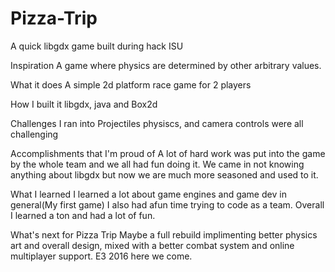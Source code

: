 # Pizza-Trip
A quick libgdx game built during hack ISU

Inspiration
A game where physics are determined by other arbitrary values.

What it does
A simple 2d platform race game for 2 players

How I built it
libgdx, java and Box2d

Challenges I ran into
Projectiles physiscs, and camera controls were all challenging

Accomplishments that I'm proud of
A lot of hard work was put into the game by the whole team and we all had fun doing it. We came in not knowing anything about libgdx but now we are much more seasoned and used to it.

What I learned
I learned a lot about game engines and game dev in general(My first game) I also had afun time trying to code as a team. Overall I learned a ton and had a lot of fun.

What's next for Pizza Trip
Maybe a full rebuild implimenting better physics art and overall design, mixed with a better combat system and online multiplayer support. E3 2016 here we come.
